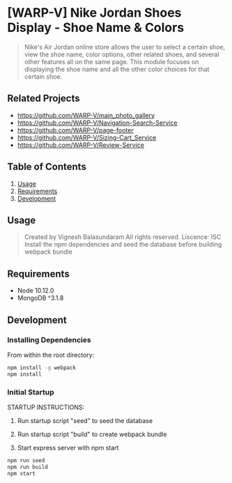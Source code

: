# [WARP-V] Nike Jordan Shoes Display - Shoe Name & Colors

> Nike's Air Jordan online store allows the user to select a certain shoe, view the shoe name, color options, other related shoes, and several other features all on the same page. This module focuses on displaying the shoe name and all the other color choices for that certain shoe.

## Related Projects

  - https://github.com/WARP-V/main_photo_gallery
  - https://github.com/WARP-V/Navigation-Search-Service
  - https://github.com/WARP-V/page-footer
  - https://github.com/WARP-V/Sizing-Cart_Service
  - https://github.com/WARP-V/Review-Service

## Table of Contents

1. [Usage](#Usage)
1. [Requirements](#requirements)
1. [Development](#development)

## Usage

> Created by Vignesh Balasundaram
> All rights reserved. Liscence: ISC
> Install the npm dependencies and seed the database before building webpack bundle

## Requirements

- Node 10.12.0
- MongoDB ^3.1.8

## Development

### Installing Dependencies

From within the root directory:

```sh
npm install -g webpack
npm install
```

### Initial Startup

STARTUP INSTRUCTIONS:

1. Run startup script "seed" to seed the database

2. Run startup script "build" to create webpack bundle

3. Start express server with npm start


```sh
npm run seed
npm run build
npm start
```
